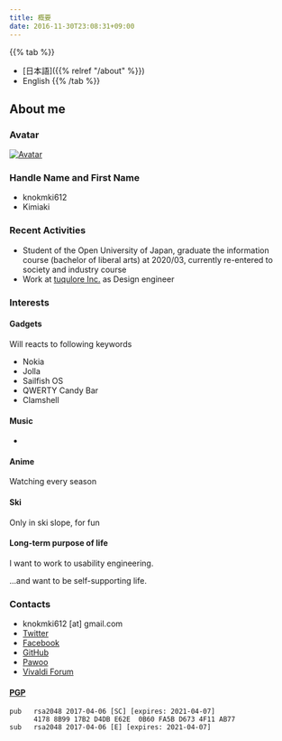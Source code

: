 ```yaml
---
title: 概要
date: 2016-11-30T23:08:31+09:00
---
```


{{% tab %}}
- [日本語]({{% relref "/about" %}})
- English
{{% /tab %}}

## About me

### Avatar

[![Avatar](https://secure.gravatar.com/avatar/6b2fd17bf8572ea5d60c0916db36627c)](https://ja.gravatar.com/knokmki612)

### Handle Name and First Name

- knokmki612
- Kimiaki

### Recent Activities

- Student of the Open University of Japan, graduate the information course (bachelor of liberal arts) at 2020/03, currently re-entered to society and industry course
- Work at [tuqulore Inc.](https://tuqulore.com) as Design engineer

### Interests

#### Gadgets

Will reacts to following keywords

- Nokia
- Jolla
- Sailfish OS
- QWERTY Candy Bar
- Clamshell

#### Music

-

#### Anime

Watching every season

#### Ski

Only in ski slope, for fun

#### Long-term purpose of life

I want to work to usability engineering.

...and want to be self-supporting life.

### Contacts

- knokmki612 \[at\] gmail.com
- [Twitter](https://twitter.com/knokmki612)
- [Facebook](https://www.facebook.com/kimiaki.kuno)
- [GitHub](https://github.com/knokmki612)
- [Pawoo](https://pawoo.net/@knokmki612)
- [Vivaldi Forum](https://forum.vivaldi.net/user/knokmki612)

#### [PGP](/knokmki612.asc)

```
pub   rsa2048 2017-04-06 [SC] [expires: 2021-04-07]
      4178 8B99 17B2 D4DB E62E  0B60 FA5B D673 4F11 AB77
sub   rsa2048 2017-04-06 [E] [expires: 2021-04-07]
```
<!--stackedit_data:
eyJoaXN0b3J5IjpbLTMxMzE0MTY1OSwtMTAyMzA2OTk3N119
-->